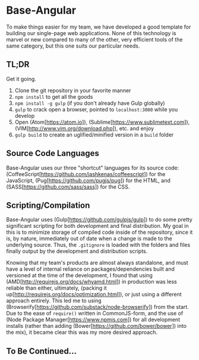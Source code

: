 # Base-Angular

To make things easier for my team, we have developed a good template for building
our single-page web applications. None of this technology is marvel or new
compared to many of the other, very efficient tools of the same category, but
this one suits our particular needs.

## TL;DR

Get it going.

1. Clone the git repository in your favorite manner
2. `npm install` to get all the goods
3. `npm install -g gulp` (if you don't already have Gulp globally)
4. `gulp` to crack open a browser, pointed to `localhost:3000` while you develop
5. Open (Atom[https://atom.io]), (Sublime[https://www.sublimetext.com]), (VIM[http://www.vim.org/download.php]), etc. and enjoy
6. `gulp build` to create an uglified/minified version in a `build` folder

## Source Code Languages
Base-Angular uses our three "shortcut" languages for its source code:
(CoffeeScript[https://github.com/jashkenas/coffeescript]) for the JavaScript,
(Pug[https://github.com/pugjs/pug]) for the HTML, and
(SASS[https://github.com/sass/sass]) for the CSS.

## Scripting/Compilation

Base-Angular uses (Gulp[https://github.com/gulpjs/gulp]) to do some pretty
significant scripting for both development and final distribution. My goal in
this is to minimize storage of compiled code inside of the repository, since it
is, by nature, immediately out of date when a change is made to the underlying
source. Thus, the `.gitignore` is loaded with the folders and files finally
output by the development and distribution scripts.

Knowing that my team's products are almost always standalone, and must have a
level of internal reliance on packages/dependencies built and versioned at the
time of the development, I found that using
(AMD[http://requirejs.org/docs/whyamd.html]) in production was less reliable
than either, ultimately,
(packing it up[http://requirejs.org/docs/optimization.html]), or just using a
different approach entirely. This led me to using
(Browserify[https://github.com/substack/node-browserify]) from the start. Due
to the ease of `require()` written in CommonJS-form, and the use of
(Node Package Manager[https://www.npmjs.com]) for all development installs
(rather than adding (Bower[https://github.com/bower/bower]) into the mix), it
became clear this was my more desired approach.

## To Be Continued...
